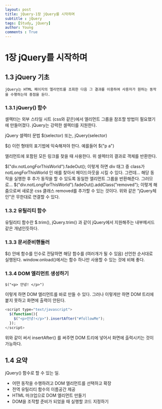 ```yaml
---
layout: post
title: jQuery-1장 jQuery를 시작하며
subtitle : jQuery
tags: [Study, jQuery]
author: Young
comments : True
---
```

# 1장 jQuery를 시작하며

## 1.3 jQuery 기초
  `jQuery는 HTML 페이지의 엘리먼트를 조회한 다음 그 결과를 이용하여 사용자가 원하는 동작을 수행하는데 중점을 둔다.`
  
### 1.3.1 jQuery() 함수
  셀렉터는 외부 스타일 시트 (css와 같은)에서 엘리먼트 그룹을 참조할 방법이 필요했기에 만들어졌다.
  jQuery는 강력한 셀렉터를 지원한다.

  jQuery 셀렉터 문법
  $(selector)
  또는,
  jQuery(selector)

  $() 이런 형태의 표기법에 익숙해져야 한다.
  예를들어 $("p a") <p> 엘리먼트에 포함된 모든 링크를 찾을 때 사용한다.
  위 셀렉터의 결과로 객체를 반환한다. 

  $("div.notLongForThisWorld").fadeOut();
  이렇게 하면 div 태그 중 class가 notLongForThisWorld 인 애를 찾아서 페이드아웃을 시킬 수 있다.
  그런데...
  해당 동작을 실행한 후 추가 동작을 할 수 있도록 동일한 엘리먼트 그룹을 반환해준다. 그러므로...
  $("div.notLongForThisWorld").fadeOut().addClass("removed");
  이렇게 해줌으로써 새로운 css 클래스 removed를 추가할 수 있는 것이다.
  위와 같은 "jQuery체인"은 무한대로 연결할 수 있다.

### 1.3.2 유틸리티 함수
  유틸리티 함수란 $.trim(), jQuery.trim() 과 같이 jQuery에서 지원해주는 내부메서드 같은 개념인듯하다.

### 1.3.3 문서준비핸들러
  $() 안에 함수를 인수로 전달하면 해당 함수를 (여러개가 될 수 있음) 선언한 순서대로 실행된다.
  window.onload()에서는 함수 하나만 사용할 수 있는 것에 비해 좋다.

### 1.3.4 DOM 엘리먼트 생성하기

  ```$("<p> 안녕! </p>")```

  이렇게 하면  DOM 엘리먼트를 바로 만들 수 있다.
  그러나 이렇게만 하면 DOM 트리에 붙지 못하고 화면에 출력이 안된다.

  ```javascript
  <script type="text/javascript">
    $(function(){
      $("<p>안녕!</p>").insertAfter("#followMe");
    });
  </script>
  ```

  위와 같이 써서 insertAfter() 를 써주면 DOM 트리에 넣어서 화면에 출력시키는 것이 가능하다.

## 1.4 요약
  jQuery() 함수로 할 수 있는 일.
  - 어떤 동작을 수행하려고 DOM 엘리먼트를 선택하고 확장
  - 전역 유틸리티 함수의 이름공간 제공
  - HTML 마크업으로 DOM 엘리먼트 만들기
  - DOM을 조작할 준비가 되었을 때 실행할 코드 지정하기
